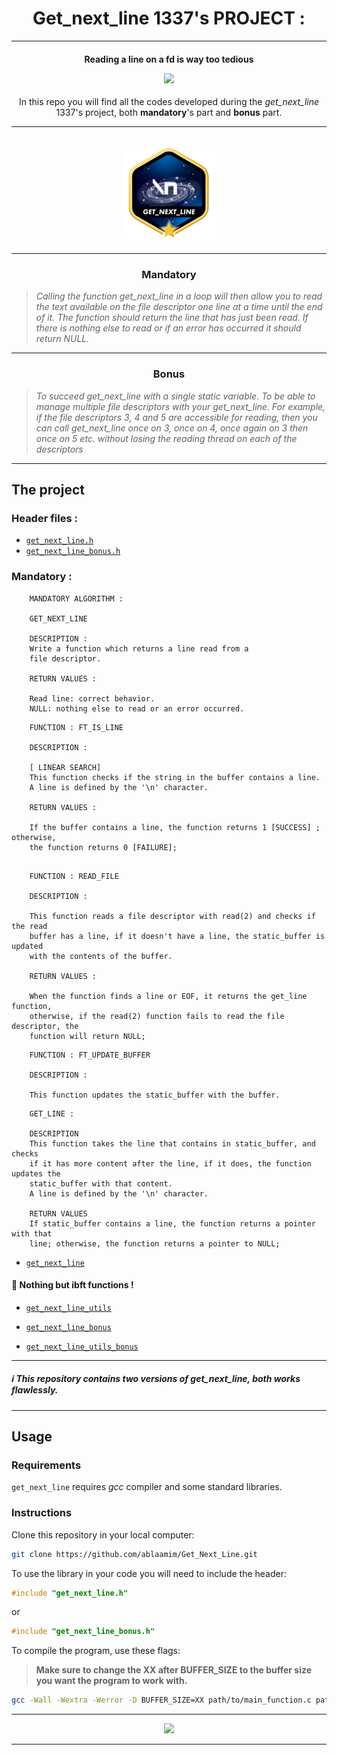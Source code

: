 <h1 align=center>
	<b>Get_next_line 1337's PROJECT : </b>
</h1>

---


<h4 align=center>
	Reading a line on a fd is way too tedious

</p>
<p align="center">
<img src="https://c.tenor.com/YSTuX1eo83gAAAAS/fist-mad.gif" width="300">
</p>

</h4>

<p align=center>
	In this repo you will find all the codes developed during the <i>get_next_line</i> 1337's project, both <b>mandatory</b>'s part and <b>bonus</b> part.
</p>

---

<div align=center>
<h2>
<img src=https://github.com/ablaamim/Get_Next_Line/blob/main/SRC/get_next_linem.png alt=ablaamim's 42Project Badge/>
</div>

---

<h3 align=center>
Mandatory
</h3>

> <i>Calling the function get_next_line in a loop will then allow you to read the text available on the file descriptor one line at a time until the end of it.
The function should return the line that has just been read. If there is nothing
else to read or if an error has occurred it should return NULL.</i>

<p align=center>

</p>

---

<h3 align=center>
Bonus
</h3>

> <i> To succeed get_next_line with a single static variable.
To be able to manage multiple file descriptors with your get_next_line. For
example, if the file descriptors 3, 4 and 5 are accessible for reading, then you can call get_next_line once on 3, once on 4, once again on 3 then once on 5 etc.
without losing the reading thread on each of the descriptors
</i>
<p align=center>

</p>

---

<h2>
The project
</h2>

### Header files :

- [`get_next_line.h`](get_next_line.h)
- [`get_next_line_bonus.h`](get_next_line_bonus.h)

### Mandatory :

```
	MANDATORY ALGORITHM :

	GET_NEXT_LINE

	DESCRIPTION :
	Write a function which returns a line read from a
	file descriptor.

	RETURN VALUES :

	Read line: correct behavior.
	NULL: nothing else to read or an error occurred.
```

```
	FUNCTION : FT_IS_LINE

	DESCRIPTION :

	[ LINEAR SEARCH]
	This function checks if the string in the buffer contains a line.
	A line is defined by the '\n' character.

	RETURN VALUES :

	If the buffer contains a line, the function returns 1 [SUCCESS] ; otherwise, 
	the function returns 0 [FAILURE];

```

```

	FUNCTION : READ_FILE
	
	DESCRIPTION :

	This function reads a file descriptor with read(2) and checks if the read
	buffer has a line, if it doesn't have a line, the static_buffer is updated
	with the contents of the buffer.
	
	RETURN VALUES :

	When the function finds a line or EOF, it returns the get_line function,
	otherwise, if the read(2) function fails to read the file descriptor, the
	function will return NULL;

```

```
	FUNCTION : FT_UPDATE_BUFFER

	DESCRIPTION :

	This function updates the static_buffer with the buffer.
```

```
	GET_LINE :

	DESCRIPTION
	This function takes the line that contains in static_buffer, and checks
	if it has more content after the line, if it does, the function updates the
	static_buffer with that content.
	A line is defined by the '\n' character.

	RETURN VALUES
	If static_buffer contains a line, the function returns a pointer with that
	line; otherwise, the function returns a pointer to NULL;
```

- [`get_next_line`](get_next_line.c)

#### :wrench: Nothing but ibft functions !

- [`get_next_line_utils`](get_next_line_utils.c)

- [`get_next_line_bonus`](get_next_line_bonus.c)
- [`get_next_line_utils_bonus`](get_next_line_utils_bonus.c)

---

##### :information_source: This repository contains two versions of get_next_line, both works flawlessly.

---

<h2>
Usage
</h2>

### Requirements

`get_next_line` requires *gcc* compiler and some standard libraries.

### Instructions

Clone this repository in your local computer:

```sh
git clone https://github.com/ablaamim/Get_Next_Line.git
```

To use the library in your code you will need to include the header:
```c
#include "get_next_line.h"
```
or
```c
#include "get_next_line_bonus.h"
```

To compile the program, use these flags:
> <b>Make sure to change the XX after BUFFER_SIZE to the buffer size you want the program to work with.</b>
```sh
gcc -Wall -Wextra -Werror -D BUFFER_SIZE=XX path/to/main_function.c path/to/get_next_line.c path/to/get_next_line_utils.c -I path/to/get_next_line.h 
```
---

</p>
<p align="center">
<img src="https://c.tenor.com/_1ZY0sOzXWcAAAAC/porky-pig-thats-all-folks.gif" width="450">
</p>

---
